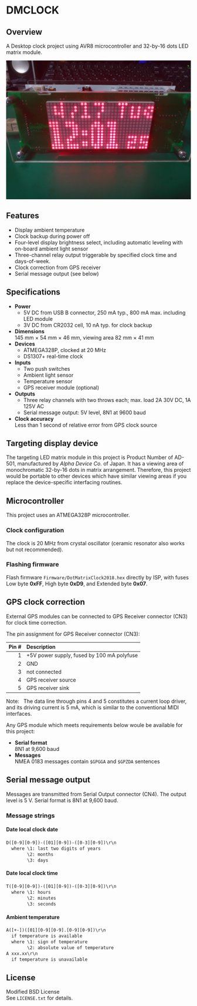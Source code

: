 # DMCLOCK

## Overview

A Desktop clock project using AVR8 microcontroller and 32-by-16 dots LED matrix
module.

![Photo of a build](https://github.com/kayeks-elec/dmclock/blob/master/Assets/build.jpg "Photo of a build")

## Features
  - Display ambient temperature
  - Clock backup during power off
  - Four-level display brightness select, including automatic leveling with
    on-board ambient light sensor
  - Three-channel relay output triggerable by specified clock time and
    days-of-week.
  - Clock correction from GPS receiver
  - Serial message output (see below)

## Specifications
  - **Power**  
      - 5V DC from USB B connector, 250 mA typ., 800 mA max. including LED
        module
      - 3V DC from CR2032 cell, 10 nA typ. for clock backup
  - **Dimensions**  
    145 mm × 54 mm × 46 mm, viewing area 82 mm × 41 mm
  - **Devices**  
      - ATMEGA328P, clocked at 20 MHz
      - DS1307+ real-time clock
  - **Inputs**  
      - Two push switches
      - Ambient light sensor
      - Temperature sensor
      - GPS receiver module (optional)
  - **Outputs**  
      - Three relay channels with two throws each; max. load 2A 30V DC, 1A 125V
        AC
      - Serial message output: 5V level, 8N1 at 9600 baud
  - **Clock accuracy**  
    Less than 1 second of relative error from GPS clock source

## Targeting display device

The targeting LED matrix module in this project is Product Number of AD-501,
manufactured by *Alpha Device Co.* of Japan. It has a viewing area of
monochromatic 32-by-16 dots in matrix arrangement. Therefore, this project
would be portable to other devices which have similar viewing areas if you
replace the device-specific interfacing routines.

## Microcontroller

This project uses an ATMEGA328P microcontroller.

### Clock configuration

The clock is 20 MHz from crystal oscillator (ceramic resonator also works but not recommended).

### Flashing firmware

Flash firmware `Firmware/DotMatrixClock2018.hex` directly by ISP, with fuses
Low byte **0xFF**, High byte **0xD9**, and Extended byte **0x07**.

## GPS clock correction

External GPS modules can be connected to GPS Receiver connector (CN3) for clock
time correction.

The pin assignment for GPS Receiver connector (CN3):

| Pin # | Description |
| --: | :-- |
| 1 | +5V power supply, fused by 100 mA polyfuse |
| 2 | GND |
| 3 | not connected |
| 4 | GPS receiver source |
| 5 | GPS receiver sink |

Note:  
The data line through pins 4 and 5 constitutes a current loop driver, and
its driving current is 5 mA, which is similar to the conventional MIDI
interfaces.

Any GPS module which meets requirements below woule be available for this
project:
  - **Serial format**  
    8N1 at 9,600 baud
  - **Messages**  
    NMEA 0183 messages contain `$GPGGA` and `$GPZDA` sentences

## Serial message output

Messages are transmitted from Serial Output connector (CN4). The output level
is 5 V. Serial format is 8N1 at 9,600 baud.

### Message strings

#### Date local clock date
```text
D([0-9][0-9])-([01][0-9])-([0-3][0-9])\r\n
  where \1: last two digits of years
        \2: months
        \3: days
```

#### Date local clock time
```text
T([0-9][0-9])-([01][0-9])-([0-3][0-9])\r\n
  where \1: hours
        \2: minutes
        \3: seconds
```

#### Ambient temperature
```text
A([+-])([01][0-9][0-9].[0-9][0-9])\r\n
  if temperature is available
  where \1: sign of temperature
        \2: absolute value of temperature
A xxx.xx\r\n
  if temperature is unavailable
```

## License

Modified BSD License  
See `LICENSE.txt` for details.
